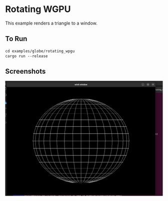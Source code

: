 # Rotating WGPU

This example renders a triangle to a window.

## To Run

```
cd examples/globe/rotating_wpgu
cargo run --release
```

## Screenshots

![Globe from a single draw call](../../../images/single.png)
